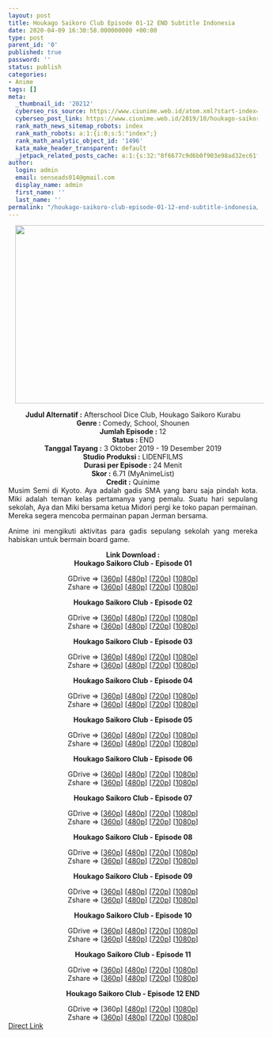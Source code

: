 ```yaml
---
layout: post
title: Houkago Saikoro Club Episode 01-12 END Subtitle Indonesia
date: 2020-04-09 16:30:58.000000000 +00:00
type: post
parent_id: '0'
published: true
password: ''
status: publish
categories:
- Anime
tags: []
meta:
  _thumbnail_id: '20212'
  cyberseo_rss_source: https://www.ciunime.web.id/atom.xml?start-index=1351&max-results=150
  cyberseo_post_link: https://www.ciunime.web.id/2019/10/houkago-saikoro-club-subtitle-indonesia.html
  rank_math_news_sitemap_robots: index
  rank_math_robots: a:1:{i:0;s:5:"index";}
  rank_math_analytic_object_id: '1496'
  kata_make_header_transparent: default
  _jetpack_related_posts_cache: a:1:{s:32:"8f6677c9d6b0f903e98ad32ec61f8deb";a:2:{s:7:"expires";i:1645288479;s:7:"payload";a:0:{}}}
author:
  login: admin
  email: senseads014@gmail.com
  display_name: admin
  first_name: ''
  last_name: ''
permalink: "/houkago-saikoro-club-episode-01-12-end-subtitle-indonesia/"
---
```

<div class="separator" style="clear: both; text-align: center;"><a href="https://1.bp.blogspot.com/-hr46EGCM1tg/XZW89thbrzI/AAAAAAAAdb8/ldCWGhDwy_8Y9DXo4XjeDa8KSi7WmM9IQCLcBGAsYHQ/s1600/Houkago%2BSaikoro%2BClub.jpg" imageanchor="1" style="margin-left: 1em; margin-right: 1em;"><img border="0" data-original-height="720" data-original-width="1280" height="360" src="{{ site.baseurl }}/assets/2020/04/Houkago%2BSaikoro%2BClub.jpg" width="640" /></a></div>
<p>
<div style="text-align: center;"><b>Judul</b><b><b>&nbsp;Alternatif</b>&nbsp;:</b>&nbsp;Afterschool Dice Club, Houkago Saikoro Kurabu</div>
<div style="text-align: center;"><b>Genre :</b>&nbsp;Comedy, School, Shounen</div>
<div style="text-align: center;"><b>Jumlah Episode :</b>&nbsp;12<br /><b>Status :&nbsp;</b>END<br /><b>Tanggal Tayang :</b>&nbsp;3 Oktober 2019 - 19 Desember 2019<br /><b>Studio Produksi :</b>&nbsp;LIDENFILMS<br /><b>Durasi per Episode :</b>&nbsp;24 Menit</div>
<div style="text-align: center;"><b>Skor :</b>&nbsp;6.71 (MyAnimeList)<br /><b>Credit :</b>&nbsp;Quinime</div>
<div style="text-align: center;"></div>
<div style="text-align: justify;">Musim Semi di Kyoto. Aya adalah gadis SMA yang baru saja pindah kota. Miki adalah teman kelas pertamanya yang pemalu. Suatu hari sepulang sekolah, Aya dan Miki bersama ketua Midori pergi ke toko papan permainan. Mereka segera mencoba permainan papan Jerman bersama.</p>
<p>Anime ini mengikuti aktivitas para gadis sepulang sekolah yang mereka habiskan untuk bermain board game.</p></div>
<div style="text-align: justify;"></div>
<div style="text-align: justify;"></div>
<div style="text-align: center;"><b>Link Download :</b></div>
<div style="text-align: center;"><b>Houkago Saikoro Club&nbsp;- Episode 01</b></p>
<div style="text-align: center;">GDrive =&gt; [<a href="https://drive.google.com/uc?export=download&amp;id=1LIlpluSWl_ve81rZbMth2iBLDh0K3Q4G" target="_blank" rel="noopener">360p</a>] [<a href="https://drive.google.com/uc?export=download&amp;id=1Y6y1A9dE1tiOZK7oYer_302jukX2Y037" target="_blank" rel="noopener">480p</a>] [<a href="https://drive.google.com/uc?id=126wYTOV6L4nbKvrkP1qAnKRFPu_2vbq5" target="_blank" rel="noopener">720p</a>] [<a href="https://drive.google.com/uc?export=download&amp;id=1-zsX5tWpz0haEjdblmIr03TrroXrCLHA" target="_blank" rel="noopener">1080p</a>]<br />Zshare =&gt; [<a href="https://www88.zippyshare.com/v/QbQIJN0G/file.html" target="_blank" rel="noopener">360p</a>] [<a href="https://www85.zippyshare.com/v/4FJTNxhD/file.html" target="_blank" rel="noopener">480p</a>] [<a href="https://www85.zippyshare.com/v/vsIaRBSo/file.html" target="_blank" rel="noopener">720p</a>] [<a href="https://www85.zippyshare.com/v/3iHC6ok3/file.html" target="_blank" rel="noopener">1080p</a>]</p>
<p><b>Houkago Saikoro Club&nbsp;- Episode 02</b></p>
<div style="text-align: center;">GDrive =&gt; [<a href="https://drive.google.com/uc?export=download&amp;id=1af0MsmCbr3GSRWPBrXMKxco6351_7l9y" target="_blank" rel="noopener">360p</a>] [<a href="https://drive.google.com/uc?export=download&amp;id=1ELWJFcCEVApC2ESyglikclxSenZSFiHM" target="_blank" rel="noopener">480p</a>] [<a href="https://drive.google.com/uc?id=1Bi4iCPnunk5iIs3D1q8bDCyVjco5WMOF" target="_blank" rel="noopener">720p</a>] [<a href="http://drive.google.com/uc?id=1lXEHC5rK9bB0w4IdjQWhKOV_ybpHl4qp" target="_blank" rel="noopener">1080p</a>]<br />Zshare =&gt; [<a href="https://www91.zippyshare.com/v/0jRFztOc/file.html" target="_blank" rel="noopener">360p</a>] [<a href="https://www91.zippyshare.com/v/RIs9FQAR/file.html" target="_blank" rel="noopener">480p</a>] [<a href="https://www91.zippyshare.com/v/bb1ZtCAf/file.html" target="_blank" rel="noopener">720p</a>] [<a href="https://www85.zippyshare.com/v/9O5MyZhf/file.html" target="_blank" rel="noopener">1080p</a>]</p>
<p><b>Houkago Saikoro Club&nbsp;- Episode 03</b></p>
<div style="text-align: center;">GDrive =&gt; [<a href="https://drive.google.com/uc?id=1lu_foITMfv_-GYmkgGAvH8mL5uVeXQ9v" target="_blank" rel="noopener">360p</a>] [<a href="https://drive.google.com/uc?id=1Xfp-PM4Yro1G50BexYejn6Eq1jYmmE-Y" target="_blank" rel="noopener">480p</a>] [<a href="https://drive.google.com/uc?id=1yQkpTuN3cK3Y8KxG7m7Gg8doS2fcswXh" target="_blank" rel="noopener">720p</a>] [<a href="https://drive.google.com/uc?id=1Kc7a40r1Q6wVzMheo0hTfJ4TnA9XUSPw" target="_blank" rel="noopener">1080p</a>]<br />Zshare =&gt; [<a href="https://www113.zippyshare.com/v/nytfJpIC/file.html" target="_blank" rel="noopener">360p</a>] [<a href="https://www3.zippyshare.com/v/3V5rxvRf/file.html" target="_blank" rel="noopener">480p</a>] [<a href="https://www103.zippyshare.com/v/N1Dpr3Y3/file.html" target="_blank" rel="noopener">720p</a>] [<a href="https://www51.zippyshare.com/v/RzhjsW8p/file.html" target="_blank" rel="noopener">1080p</a>]</p>
<p><b>Houkago Saikoro Club&nbsp;- Episode 04</b></p>
<div style="text-align: center;">GDrive =&gt; [<a href="https://drive.google.com/uc?id=1El3MHfZOX_elUEA88mSKd0EUviA7YgqB" target="_blank" rel="noopener">360p</a>] [<a href="https://drive.google.com/uc?id=15SBVfdOCC9mVlIuPjnE0mX_mprnVI5xa" target="_blank" rel="noopener">480p</a>] [<a href="https://drive.google.com/uc?id=1a_0akbrz1yTz6-4eOhsPlqF7PjTkyyqj" target="_blank" rel="noopener">720p</a>] [<a href="https://drive.google.com/uc?id=1j3yCaGy10zLzkW4Lus0_1eKFun5T9bfq" target="_blank" rel="noopener">1080p</a>]<br />Zshare =&gt; [<a href="https://www74.zippyshare.com/v/JYMmqP4X/file.html" target="_blank" rel="noopener">360p</a>] [<a href="https://www116.zippyshare.com/v/VictXQHT/file.html" target="_blank" rel="noopener">480p</a>] [<a href="https://www80.zippyshare.com/v/D1Ek6BTp/file.html" target="_blank" rel="noopener">720p</a>] [<a href="https://www38.zippyshare.com/v/t5GHpXjd/file.html" target="_blank" rel="noopener">1080p</a>]</p>
<p><b>Houkago Saikoro Club&nbsp;- Episode 05</b></p>
<div style="text-align: center;">GDrive =&gt; [<a href="https://drive.google.com/uc?id=1DOfP4zabIaefF-9JYScXTICpxNQH-khc" target="_blank" rel="noopener">360p</a>] [<a href="https://drive.google.com/uc?id=1O96GeaUsddN582Hg93RAEMUDH7wN7NxD" target="_blank" rel="noopener">480p</a>] [<a href="https://drive.google.com/uc?id=16oFv_37py16sYY2deHAp4CYEnM8uQsJt" target="_blank" rel="noopener">720p</a>] [<a href="https://drive.google.com/uc?id=1O7RTOlNc9N5kYyQ3s475hKybMXaGTeoI" target="_blank" rel="noopener">1080p</a>]<br />Zshare =&gt; [<a href="https://www107.zippyshare.com/v/0lc6e7bt/file.html" target="_blank" rel="noopener">360p</a>] [<a href="https://www8.zippyshare.com/v/U4Oe6CCl/file.html" target="_blank" rel="noopener">480p</a>] [<a href="https://www41.zippyshare.com/v/bCOYlF87/file.html" target="_blank" rel="noopener">720p</a>] [<a href="https://www52.zippyshare.com/v/vqd98h1h/file.html" target="_blank" rel="noopener">1080p</a>]</p>
<p><b>Houkago Saikoro Club&nbsp;- Episode 06</b></p>
<div style="text-align: center;">GDrive =&gt; [<a href="https://drive.google.com/uc?id=11jzmqTOUZF-rVLgT_lLUrCUp99IIPysu" target="_blank" rel="noopener">360p</a>] [<a href="https://drive.google.com/uc?id=1lEedVLo08_QVT7DH79ybPVhWl7Lo8Iku" target="_blank" rel="noopener">480p</a>] [<a href="https://drive.google.com/uc?id=10a_rAZZ_m0nEElFuK0vUhavTTr9opEzl" target="_blank" rel="noopener">720p</a>] [<a href="https://drive.google.com/uc?id=1hdv-sPro60VeuPiXhHCV3luZzp6ML1Ba" target="_blank" rel="noopener">1080p</a>]<br />Zshare =&gt; [<a href="https://www19.zippyshare.com/v/blNX3xbG/file.html" target="_blank" rel="noopener">360p</a>] [<a href="https://www98.zippyshare.com/v/3y2WwzQf/file.html" target="_blank" rel="noopener">480p</a>] [<a href="https://www111.zippyshare.com/v/dTL48oGL/file.html" target="_blank" rel="noopener">720p</a>] [<a href="https://www23.zippyshare.com/v/seDuFPk5/file.html" target="_blank" rel="noopener">1080p</a>]</p>
<p><b>Houkago Saikoro Club&nbsp;- Episode 07</b></p>
<div style="text-align: center;">GDrive =&gt; [<a href="https://drive.google.com/uc?id=14an1JtGfjBo1eKF3VP5ifvwF1WiLl-QZ" target="_blank" rel="noopener">360p</a>] [<a href="https://drive.google.com/uc?id=1FxKab8832kXbVF_asFBwD7CywycWo7QU" target="_blank" rel="noopener">480p</a>] [<a href="https://drive.google.com/uc?id=1mz2S7jJn4Umg1HOx1_KNh8-iD-5D89au" target="_blank" rel="noopener">720p</a>] [<a href="https://drive.google.com/uc?id=1c0EVcpzQHZVjeT4uCZf4z3xqHvhahk3G" target="_blank" rel="noopener">1080p</a>]<br />Zshare =&gt; [<a href="https://www112.zippyshare.com/v/4jXqnRjE/file.html" target="_blank" rel="noopener">360p</a>] [<a href="https://www46.zippyshare.com/v/5IA4SJa4/file.html" target="_blank" rel="noopener">480p</a>] [<a href="https://www74.zippyshare.com/v/GQLXqXWT/file.html" target="_blank" rel="noopener">720p</a>] [<a href="https://www39.zippyshare.com/v/1y1J5o1P/file.html" target="_blank" rel="noopener">1080p</a>]</p>
<p><b>Houkago Saikoro Club&nbsp;- Episode 08</b></p>
<div style="text-align: center;">GDrive =&gt; [<a href="https://drive.google.com/uc?id=1AdIFdyWfv1QZt4ByeIKyPDO_xIQkx-Eg" target="_blank" rel="noopener">360p</a>] [<a href="https://drive.google.com/uc?id=1C_vpfQuHAcct6M-R91cI0ldJamjN7KOS" target="_blank" rel="noopener">480p</a>] [<a href="https://drive.google.com/uc?id=1daaUpqnQBs_npoehxjHM20LgVU3mwBLy" target="_blank" rel="noopener">720p</a>] [<a href="https://drive.google.com/uc?id=1lhJJxEZTDITfsXHrJMEwsxv9nl86NaPD" target="_blank" rel="noopener">1080p</a>]<br />Zshare =&gt; [<a href="https://www52.zippyshare.com/v/PMZgDT4i/file.html" target="_blank" rel="noopener">360p</a>] [<a href="https://www114.zippyshare.com/v/Q99xhq5d/file.html" target="_blank" rel="noopener">480p</a>] [<a href="https://www120.zippyshare.com/v/N5JNB0Ap/file.html" target="_blank" rel="noopener">720p</a>] [<a href="https://www94.zippyshare.com/v/fCDSnD73/file.html" target="_blank" rel="noopener">1080p</a>]</p>
<p><b>Houkago Saikoro Club&nbsp;- Episode 09</b></p>
<div style="text-align: center;">GDrive =&gt; [<a href="https://drive.google.com/uc?export=download&amp;id=109F2_NzzaIjeOh_Zt6bNxFyHo1mPNAD3" target="_blank" rel="noopener">360p</a>] [<a href="https://drive.google.com/uc?export=download&amp;id=1DBgjdrCrccDxpfy478OaY6W7gEbH9lnl" target="_blank" rel="noopener">480p</a>] [<a href="https://drive.google.com/uc?export=download&amp;id=1tBNY0KzccGPss_A0ELyop4dDjo_1in7J" target="_blank" rel="noopener">720p</a>] [<a href="https://drive.google.com/uc?export=download&amp;id=1-VCMEPXSNTB6UOwrgMvHvTBIW-fDaZPE" target="_blank" rel="noopener">1080p</a>]<br />Zshare =&gt; [<a href="https://www37.zippyshare.com/v/ZpwwlpSJ/file.html" target="_blank" rel="noopener">360p</a>] [<a href="https://www117.zippyshare.com/v/REn4Jqop/file.html" target="_blank" rel="noopener">480p</a>] [<a href="https://www117.zippyshare.com/v/ssT2aMIt/file.html" target="_blank" rel="noopener">720p</a>] [<a href="https://www117.zippyshare.com/v/vNnipjfG/file.html" target="_blank" rel="noopener">1080p</a>]</p>
<p><b>Houkago Saikoro Club&nbsp;- Episode 10</b></p>
<div style="text-align: center;">GDrive =&gt; [<a href="https://drive.google.com/uc?export=download&amp;id=1Ijq4C5qebLnnGL7XLWYGN31kM3SaGh5E" target="_blank" rel="noopener">360p</a>] [<a href="https://drive.google.com/uc?export=download&amp;id=1yVM0NoNf-kBHB2e5LuQQsq3MNYUOc6WS" target="_blank" rel="noopener">480p</a>] [<a href="https://drive.google.com/uc?export=download&amp;id=1e4ow2F3sTN3IVzxQemqavmJ_D6a5Fc5n" target="_blank" rel="noopener">720p</a>] [<a href="https://drive.google.com/uc?id=1y_OkeRGXO6BNsgh7dw0gUn-NWJhXhvUm" target="_blank" rel="noopener">1080p</a>]<br />Zshare =&gt; [<a href="https://www3.zippyshare.com/v/H0HR02s0/file.html" target="_blank" rel="noopener">360p</a>] [<a href="https://www37.zippyshare.com/v/dvudG2v5/file.html" target="_blank" rel="noopener">480p</a>] [<a href="https://www26.zippyshare.com/v/HHmf7JFB/file.html" target="_blank" rel="noopener">720p</a>] [<a href="https://www94.zippyshare.com/v/rVnYf2Lb/file.html" target="_blank" rel="noopener">1080p</a>]</p>
<p><b>Houkago Saikoro Club&nbsp;- Episode 11</b></p>
<div style="text-align: center;">GDrive =&gt; [<a href="https://drive.google.com/uc?export=download&amp;id=1HVQqTkROu3Cl4UMIALlEtLR_jbpxgoKh" target="_blank" rel="noopener">360p</a>] [<a href="https://drive.google.com/uc?export=download&amp;id=12P2M-sCipXMx3mUF2zs7camxH5t5y_5u" target="_blank" rel="noopener">480p</a>] [<a href="https://drive.google.com/uc?export=download&amp;id=1ES2KAWjyTrMsQQkOpQQVOxNJSdm8uVqj" target="_blank" rel="noopener">720p</a>] [<a href="https://drive.google.com/uc?id=1fH9eZjFBRxcGIFG4i52rcVuVLNYYfptq" target="_blank" rel="noopener">1080p</a>]<br />Zshare =&gt; [<a href="https://www1.zippyshare.com/v/8z5cLbsy/file.html" target="_blank" rel="noopener">360p</a>] [<a href="https://www112.zippyshare.com/v/FjZ5itDA/file.html" target="_blank" rel="noopener">480p</a>] [<a href="https://www7.zippyshare.com/v/QEaJyp6M/file.html" target="_blank" rel="noopener">720p</a>] [<a href="https://www69.zippyshare.com/v/MqoT7YmS/file.html" target="_blank" rel="noopener">1080p</a>]</p>
<p><b>Houkago Saikoro Club&nbsp;- Episode 12 END</b></p>
<div style="text-align: center;">GDrive =&gt; [360p] [<a href="https://drive.google.com/uc?export=download&amp;id=1Qm6V_FGoUtnEj3W0VeXgHgwxzGe2l-df" target="_blank" rel="noopener">480p</a>] [<a href="https://drive.google.com/uc?export=download&amp;id=1muDS76ynJZP2suZnhEwumw7tjkoGE0sH" target="_blank" rel="noopener">720p</a>] [<a href="https://drive.google.com/uc?id=1ialfAds3larnDJp4tGppQxXwGSnQhKoD" target="_blank" rel="noopener">1080p</a>]<br />Zshare =&gt; [<a href="https://www43.zippyshare.com/v/1HEGGiTa/file.html" target="_blank" rel="noopener">360p</a>] [<a href="https://www15.zippyshare.com/v/Gl5Vlgap/file.html" target="_blank" rel="noopener">480p</a>] [<a href="https://www41.zippyshare.com/v/xZZ8xmZy/file.html" target="_blank" rel="noopener">720p</a>] [<a href="https://www8.zippyshare.com/v/sBefA0Ev/file.html" target="_blank" rel="noopener">1080p</a>]</div>
</div>
</div>
</div>
</div>
</div>
</div>
</div>
</div>
</div>
</div>
</div>
</div>
<link rel="stylesheet" href="https://cdnjs.cloudflare.com/ajax/libs/font-awesome/4.7.0/css/font-awesome.min.css" />
<div class="divbtn"> <a href="https://handymansurrender.com/fihup8buzv?key=94550f7ce39444073321dde3b8782f97" class="btn"><i class="fa fa-download"></i> Direct Link</a> </div>
